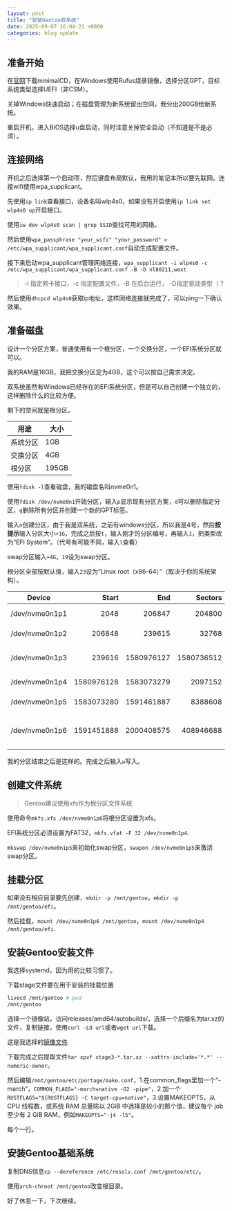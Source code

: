 ```yaml
---
layout: post
title: "安装Gentoo双系统"
date: 2025-09-07 16:04:21 +0800
categories: blog update
---
```


## 准备开始

在[官网](https://www.gentoo.org/downloads/)下载minimalCD，在Windows使用Rufus烧录镜像，选择分区GPT，目标系统类型选择UEFI（非CSM）。

关掉Windows快速启动；在磁盘管理为新系统留出空间，我分出200GB给新系统。

重启开机，进入BIOS选择u盘启动，同时注意关掉安全启动（不知道是不是必须）。

## 连接网络

开机之后选择第一个启动项，然后键盘布局默认，我用的笔记本所以要先联网。连接wifi使用wpa_supplicant。

先使用`ip link`查看接口，设备名叫wlp4s0，如果没有开启使用`ip link set wlp4s0 up`开启接口。

使用`iw dev wlp4s0 scan | grep SSID`查找可用的网络。

然后使用`wpa_passphrase "your_wifi" "your_password" > /etc/wpa_supplicant/wpa_supplicant.conf`自动生成配置文件。

接下来启动wpa_supplicant管理网络连接，`wpa_supplicant -i wlp4s0 -c /etc/wpa_supplicant/wpa_supplicant.conf -B -D nl80211,wext`

> -i 指定网卡接口，-c 指定配置文件，-B 在后台运行， -D指定驱动类型（？

然后使用`dhcpcd wlp4s0`获取ip地址，这样网络连接就完成了，可以ping一下确认效果。

## 准备磁盘

设计一个分区方案，普通使用有一个根分区，一个交换分区，一个EFI系统分区就可以。

我的RAM是16GB，我把交换分区定为4GB，这个可以按自己需求决定。

双系统虽然有Windows已经存在的EFI系统分区，但是可以自己创建一个独立的，这样删除什么的比较方便。

剩下的空间就是根分区。

|用途|大小|
|----|----|
|系统分区|1GB|
|交换分区|4GB|
|根分区|195GB|

使用`fdisk -l`查看磁盘，我的磁盘名叫nvme0n1。

使用`fdisk /dev/nvme0n1`开始分区，输入`p`显示现有分区方案，`d`可以删除指定分区，`g`删除所有分区并创建一个新的GPT标签。

输入`n`创建分区，由于我是双系统，之前有windows分区，所以我是4号，然后**按提示**输入分区大小`+1G`，完成之后按`t`，输入刚才的分区编号，再输入`1`，把类型改为“EFI System”。（代号有可能不同，输入`l`查看）

swap分区输入`+4G`，`19`设为swap分区。

根分区全部按默认值，输入`23`设为“Linux root（x86-64）”（取决于你的系统架构）。

|Device|Start|End|Sectors|Size|Type|
|---|---:|---:|---:|---:|:---|
|/dev/nvme0n1p1|2048|206847|204800|100M|EFI System|
|/dev/nvme0n1p2|206848|239615|32768|16M|Microsoft reserved|
|/dev/nvme0n1p3|239616|1580976127|1580736512|753.86|Microsoft basic data|
|/dev/nvme0n1p4|1580976128|1583073279|2097152|1G|EFI System|
|/dev/nvme0n1p5|1583073280|1591461887|8388608|4G|Linux swap|
|/dev/nvme0n1p6|1591451888|2000408575|408946688|195G|Linux root (x86-64)|

我的分区结束之后是这样的。完成之后输入`w`写入。

## 创建文件系统

> Gentoo建议使用xfs作为根分区文件系统

使用命令`mkfs.xfs /dev/nvme0n1p6`将根分区设置为xfs。

EFI系统分区必须设置为FAT32，`mkfs.vfat -F 32 /dev/nvme0n1p4`.

`mkswap /dev/nvme0n1p5`来初始化swap分区，`swapon /dev/nvme0n1p5`来激活swap分区。

## 挂载分区

如果没有相应目录要先创建，`mkdir -p /mnt/gentoo`，`mkdir -p /mnt/gentoo/efi`。

然后挂载，`mount /dev/nvme0n1p6 /mnt/gentoo`，`mount /dev/nvme0n1p4 /mnt/gentoo/efi`.

## 安装Gentoo安装文件

我选择systemd，因为用的比较习惯了。

下载stage文件要在用于安装的挂载位置

```bash
livecd /mnt/gentoo # pwd
/mnt/gentoo
```

选择一个镜像站，访问releases/amd64/autobuilds/，选择一个后缀名为tar.xz的文件，复制链接，使用`curl -LO url`或者`wget url`下载。

这是我选择的[镜像文件](https://mirrors.nju.edu.cn/gentoo/releases/amd64/autobuilds/current-stage3-amd64-desktop-systemd/stage3-amd64-desktop-systemd-20250831T170358Z.tar.xz)

下载完成之后提取文件`tar xpvf stage3-*.tar.xz --xattrs-include='*.*' --numeric-owner`。

然后编辑`/mnt/gentoo/etc/portage/make.conf`，1.在common_flags里加一个“-march”，`COMMON_FLAGS="-march=native -O2 -pipe"`，2.加一个`RUSTFLAGS="${RUSTFLAGS} -C target-cpu=native"`，3.设置MAKEOPTS，从 CPU 线程数，或系统 RAM 总量除以 2GiB 中选择是较小的那个值，建议每个 job 至少有 2 GiB RAM，例如`MAKEOPTS="-j4 -l5"`。

每个一行。

## 安装Gentoo基础系统

复制DNS信息`cp --dereference /etc/resolv.conf /mnt/gentoo/etc/`。

使用`arch-chroot /mnt/gentoo`改变根目录。

好了休息一下，下次继续。
